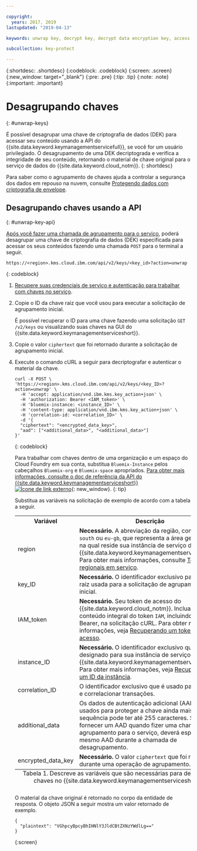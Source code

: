 ```yaml
---

copyright:
  years: 2017, 2019
lastupdated: "2019-04-13"

keywords: unwrap key, decrypt key, decrypt data encryption key, access data encryption key, envelope encryption API examples

subcollection: key-protect

---
```


{:shortdesc: .shortdesc}
{:codeblock: .codeblock}
{:screen: .screen}
{:new_window: target="_blank"}
{:pre: .pre}
{:tip: .tip}
{:note: .note}
{:important: .important}

# Desagrupando chaves
{: #unwrap-keys}

É possível desagrupar uma chave de criptografia de dados (DEK) para acessar seu conteúdo usando a API do {{site.data.keyword.keymanagementservicefull}}, se você for um usuário privilegiado. O desagrupamento de uma DEK decriptograda e verifica a integridade de seu conteúdo, retornando o material de chave original para o serviço de dados do {{site.data.keyword.cloud_notm}}.
{: shortdesc}

Para saber como o agrupamento de chaves ajuda a controlar a segurança dos dados em repouso na nuvem, consulte [Protegendo dados com criptografia de envelope](/docs/services/key-protect?topic=key-protect-envelope-encryption).

## Desagrupando chaves usando a API
{: #unwrap-key-api}

[Após você fazer uma chamada de agrupamento para o serviço](/docs/services/key-protect?topic=key-protect-wrap-keys), poderá desagrupar uma chave de criptografia de dados (DEK) especificada para acessar os seus conteúdos fazendo uma chamada `POST` para o terminal a seguir.

```
https://<region>.kms.cloud.ibm.com/api/v2/keys/<key_id>?action=unwrap
```
{: codeblock}

1. [Recupere suas credenciais de serviço e autenticação para trabalhar com chaves no serviço](/docs/services/key-protect?topic=key-protect-set-up-api).

2. Copie o ID da chave raiz que você usou para executar a solicitação de agrupamento inicial.

    É possível recuperar o ID para uma chave fazendo uma solicitação `GET /v2/keys` ou visualizando suas chaves na GUI do {{site.data.keyword.keymanagementserviceshort}}.

3. Copie o valor `ciphertext` que foi retornado durante a solicitação de agrupamento inicial.

4. Execute o comando cURL a seguir para decriptografar e autenticar o material da chave.

    ```cURL
    curl -X POST \ 'https://<region>.kms.cloud.ibm.com/api/v2/keys/<key_ID>?action=unwrap' \
      -H 'accept: application/vnd.ibm.kms.key_action+json' \
      -H 'authorization: Bearer <IAM_token>' \
      -H 'bluemix-instance: <instance_ID>' \
      -H 'content-type: application/vnd.ibm.kms.key_action+json' \
      -H 'correlation-id: <correlation_ID>' \
      -d '{
      "ciphertext": "<encrypted_data_key>",
      "aad": ["<additional_data>", "<additional_data>"]
    }'
    ```
    {: codeblock}

    Para trabalhar com chaves dentro de uma organização e um espaço do Cloud Foundry em sua conta, substitua `Bluemix-Instance` pelos cabeçalhos `Bluemix-org` e `Bluemix-space` apropriados. [Para obter mais informações, consulte o doc de referência da API do {{site.data.keyword.keymanagementserviceshort}} ![Ícone de link externo](../../icons/launch-glyph.svg "Ícone de link externo")](https://{DomainName}/apidocs/key-protect){: new_window}.
    {: tip}

    Substitua as variáveis na solicitação de exemplo de acordo com a tabela a seguir.
    <table>
      <tr>
        <th>Variável</th>
        <th>Descrição</th>
      </tr>
      <tr>
        <td><varname>region</varname></td>
        <td><strong>Necessário.</strong> A abreviação da região, como <code>us-south</code> ou <code>eu-gb</code>, que representa a área geográfica na qual reside sua instância de serviço do {{site.data.keyword.keymanagementserviceshort}}. Para obter mais informações, consulte <a href="/docs/services/key-protect?topic=key-protect-regions#endpoints">Terminais regionais em serviço</a>.</td>
      </tr>
      <tr>
        <td><varname>key_ID</varname></td>
        <td><strong>Necessário.</strong> O identificador exclusivo para a chave raiz usada para a solicitação de agrupamento inicial.</td>
      </tr>
      <tr>
        <td><varname>IAM_token</varname></td>
        <td><strong>Necessário.</strong> Seu token de acesso do {{site.data.keyword.cloud_notm}}. Inclua o conteúdo integral do token <code>IAM</code>, incluindo valor Bearer, na solicitação cURL. Para obter mais informações, veja <a href="/docs/services/key-protect?topic=key-protect-retrieve-access-token">Recuperando um token de acesso</a>.</td>
      </tr>
      <tr>
        <td><varname>instance_ID</varname></td>
        <td><strong>Necessário.</strong> O identificador exclusivo que é designado para sua instância de serviço {{site.data.keyword.keymanagementserviceshort}}. Para obter mais informações, veja <a href="/docs/services/key-protect?topic=key-protect-retrieve-instance-ID">Recuperando um ID da instância</a>.</td>
      </tr>
      <tr>
        <td><varname>correlation_ID</varname></td>
        <td>O identificador exclusivo que é usado para rastrear e correlacionar transações.</td>
      </tr>
      <tr>
        <td><varname>additional_data</varname></td>
        <td>Os dados de autenticação adicional (AAD) que são usados para proteger a chave ainda mais. Cada sequência pode ter até 255 caracteres. Se você fornecer um AAD quando fizer uma chamada de agrupamento para o serviço, deverá especificar o mesmo AAD durante a chamada de desagrupamento.</td>
      </tr>
      <tr>
        <td><varname>encrypted_data_key</varname></td>
        <td><strong>Necessário.</strong> O valor <code>ciphertext</code> que foi retornado durante uma operação de agrupamento.</td>
      </tr>
      <caption style="caption-side:bottom;">Tabela 1. Descreve as variáveis que são necessárias para desagrupar chaves no {{site.data.keyword.keymanagementserviceshort}}.</caption>
    </table>

    O material da chave original é retornado no corpo da entidade de resposta. O objeto JSON a seguir mostra um valor retornado de exemplo.

    ```
    {
      "plaintext": "VGhpcyBpcyBhIHNlY3JldCBtZXNzYWdlLg=="
    }
    ```
    {:screen}
